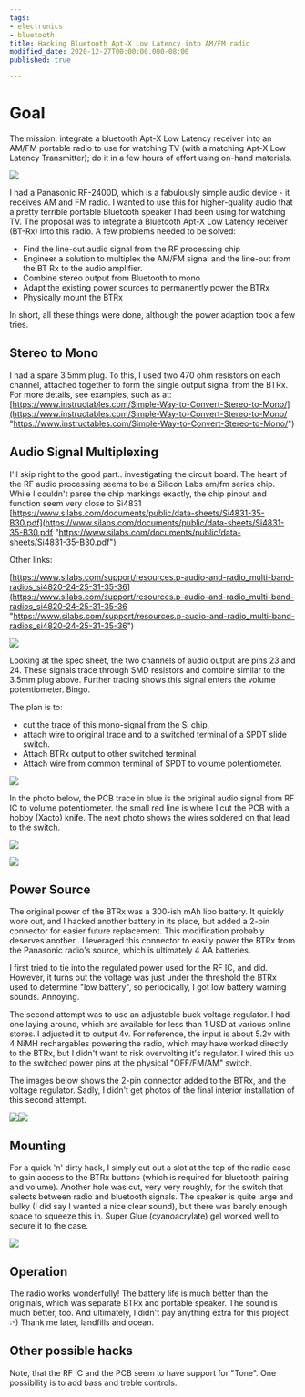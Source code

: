 ```yaml
---
tags:
- electronics
- bluetooth
title: Hacking Bluetooth Apt-X Low Latency into AM/FM radio
modified_date: 2020-12-27T00:00:00.000-08:00
published: true

---
```

# Goal

The mission: integrate a bluetooth Apt-X Low Latency receiver into an AM/FM portable radio to use for watching TV (with a matching Apt-X Low Latency Transmitter); do it in a few hours of effort using on-hand materials.

![](/uploads/bt-radio-final.jpg)

I had a Panasonic RF-2400D, which is a fabulously simple audio device - it receives AM and FM radio. I wanted to use this for higher-quality audio that a pretty terrible portable Bluetooth speaker I had been using for watching TV. The proposal was to integrate a Bluetooth Apt-X Low Latency receiver (BT-Rx) into this radio. A few problems needed to be solved:

* Find the line-out audio signal from the RF processing chip
* Engineer a solution to multiplex the AM/FM signal and the line-out from the BT Rx to the audio amplifier.
* Combine stereo output from Bluetooth to mono
* Adapt the existing power sources to permanently power the BTRx
* Physically mount the BTRx

In short, all these things were done, although the power adaption took a few tries.

## Stereo to Mono

I had a spare 3.5mm plug. To this, I used two 470 ohm resistors on each channel, attached together to form the single output signal from the BTRx. For more details, see examples, such as at: [https://www.instructables.com/Simple-Way-to-Convert-Stereo-to-Mono/](https://www.instructables.com/Simple-Way-to-Convert-Stereo-to-Mono/ "https://www.instructables.com/Simple-Way-to-Convert-Stereo-to-Mono/")

## Audio Signal Multiplexing

I'll skip right to the good part.. investigating the circuit board. The heart of the RF audio processing seems to be a Silicon Labs am/fm series chip.  While I couldn't parse the chip markings exactly, the chip pinout and function seem very close to Si4831 [https://www.silabs.com/documents/public/data-sheets/Si4831-35-B30.pdf](https://www.silabs.com/documents/public/data-sheets/Si4831-35-B30.pdf "https://www.silabs.com/documents/public/data-sheets/Si4831-35-B30.pdf")

Other links:

[https://www.silabs.com/support/resources.p-audio-and-radio_multi-band-radios_si4820-24-25-31-35-36](https://www.silabs.com/support/resources.p-audio-and-radio_multi-band-radios_si4820-24-25-31-35-36 "https://www.silabs.com/support/resources.p-audio-and-radio_multi-band-radios_si4820-24-25-31-35-36")

![](/uploads/pxl_20201212_181434846-2.jpg)

Looking at the spec sheet, the two channels of audio output are pins 23 and 24. These signals trace through SMD resistors and combine similar to the 3.5mm plug above. Further tracing shows this signal enters the volume potentiometer. Bingo.

The plan is to:

* cut the trace of this mono-signal from the Si chip,
* attach wire to original trace and to a switched terminal of a SPDT slide switch.
* Attach BTRx output to other switched terminal
* Attach wire from common terminal of SPDT to volume potentiometer.

![](/uploads/switch-schematic.svg)

In the photo below, the PCB trace in blue is the original audio signal from RF IC to volume potentiometer. the small red line is where I cut the PCB with a hobby (Xacto) knife. The next photo shows the wires soldered on that lead to the switch.

![](/uploads/inkedaudio-trace-orig-annotated_li.jpg)

![](/uploads/audio-trace-zoom1.jpg)

## Power Source

The original power of the BTRx was a 300-ish mAh lipo battery. It quickly wore out, and I hacked another battery in its place, but added a 2-pin connector for easier future replacement. This modification probably deserves another . I leveraged this connector to easily power the BTRx from the Panasonic radio's source, which is ultimately 4 AA batteries.

I first tried to tie into the regulated power used for the RF IC, and did. However, it turns out the voltage was just under the threshold the BTRx used to determine "low battery", so periodically, I got low battery warning sounds. Annoying.

The second attempt was to use an adjustable buck voltage regulator. I had one laying around, which are available for less than 1 USD at various online stores. I adjusted it to output 4v. For reference, the input is about 5.2v with 4 NiMH rechargables powering the radio, which may have worked directly to the BTRx, but I didn't want to risk overvolting it's regulator. I wired this up to the switched power pins at the physical "OFF/FM/AM" switch.

The images below shows the 2-pin connector added to the BTRx, and the voltage regulator. Sadly, I didn't get photos of the final interior installation of this second attempt.

![](/uploads/btrx-power-connector.jpg)![](/uploads/voltage-reg.jpg)

## Mounting

For a quick 'n' dirty hack, I simply cut out a slot at the top of the radio case to gain access to the BTRx buttons (which is required for bluetooth pairing and volume). Another hole was cut, very very roughly, for the switch that selects between radio and bluetooth signals. The speaker is quite large and bulky (I did say I wanted a nice clear sound), but there was barely enough space to squeeze this in. Super Glue (cyanoacrylate) gel worked well to secure it to the case.

![](/uploads/mounting-1.jpg)

## Operation

The radio works wonderfully! The battery life is much better than the originals, which was separate BTRx and portable speaker. The sound is much better, too. And ultimately, I didn't pay anything extra for this project :-) Thank me later, landfills and ocean.

## Other possible hacks

Note, that the RF IC and the PCB seem to have support for "Tone". One possibility is to add bass and treble controls.